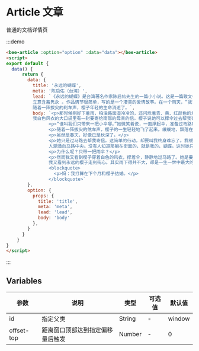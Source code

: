 <script>
export default {
  data() {
      return {
        data: {
          title: '永远的蝴蝶',
          meta: '陈启佑（台湾）',
          lead: '《永远的蝴蝶》是台湾著名作家陈启佑先生的一篇小小说。这是一篇散文化的微型小说，其语言具有较强的抒情色彩，立意含蓄隽永 。作品情节很简单，写的是一个凄美的爱情故事。在一个雨天，“我”的恋人樱子自愿帮“我”到马路对面去寄信。随着一阵拔尖的刹车声，樱子年轻的生命消逝了。',
          body: `<p>那时候刚好下着雨，柏油路面湿冷冷的，还闪烁着青、黄、红颜色的灯火。我们就在骑楼下躲雨，看绿色的邮筒孤独地站在街的对面。我白色风衣的大口袋里有一封要寄给南部的母亲的信。樱子说她可以撑伞过去帮我寄信。我默默点头。</p>
                <p>“谁叫我们只带来一把小伞哪。”她微笑着说，一面撑起伞，准备过马路帮我寄信。从她伞骨渗下来的小雨点，溅在我的眼镜玻璃上。</p>
                <p>随着一阵拔尖的煞车声，樱子的一生轻轻地飞了起来。缓缓地，飘落在湿冷的街面上，好像一只夜晚的蝴蝶。</p>
                <p>虽然是春天，好像已是秋深了。</p>
                <p>她只是过马路去帮我寄信。这简单的行动，却要叫我终身难忘了。我缓缓睁开眼，茫然站在骑楼下，眼里裹着滚烫的泪水。世上所有的车子都停了下来，人潮涌向马路中央。没有人知道那躺在街面的，就是我的，蝴蝶。这时她只离我五公尺，竟是那么遥远。更大的雨点溅在我的眼镜上，溅到我的生命里来。</p>
                <p>为什么呢？只带一把雨伞？</p>
                <p>然而我又看到樱子穿着白色的风衣，撑着伞，静静地过马路了。她是要帮我寄信的。那，那是一封写给南部母亲的信。我茫然站在骑楼下，我又看到永远的樱子走到街心。其实雨下得并不大，却是一生一世中最大的一场雨。而那封信是这样写的，年轻的樱子知不知道呢？</p>
                <blockquote>
                  <p>妈：我打算在下个月和樱子结婚。</p>
                </blockquote>`
        },
        option: {
          props: {
            title: 'title',
            meta: 'meta',
            lead: 'lead',
            body: 'body'
          },
        }
      }
    }
}
</script>

# Article 文章
普通的文档详情页

<div class="demo-block">
<bee-article :option="option" :data="data"></bee-article>
</div>



:::demo 
```html
<bee-article :option="option" :data="data"></bee-article>
<script>
export default {
  data() {
      return {
        data: {
          title: '永远的蝴蝶',
          meta: '陈启佑（台湾）',
          lead: `《永远的蝴蝶》是台湾著名作家陈启佑先生的一篇小小说。这是一篇散文化的微型小说，其语言具有较强的抒情色彩，
          立意含蓄隽永 。作品情节很简单，写的是一个凄美的爱情故事。在一个雨天，“我”的恋人樱子自愿帮“我”到马路对面去寄信。
          随着一阵拔尖的刹车声，樱子年轻的生命消逝了。`,
          body: `<p>那时候刚好下着雨，柏油路面湿冷冷的，还闪烁着青、黄、红颜色的灯火。我们就在骑楼下躲雨，看绿色的邮筒孤独地站在街的对面。
          我白色风衣的大口袋里有一封要寄给南部的母亲的信。樱子说她可以撑伞过去帮我寄信。我默默点头。</p>
                <p>“谁叫我们只带来一把小伞哪。”她微笑着说，一面撑起伞，准备过马路帮我寄信。从她伞骨渗下来的小雨点，溅在我的眼镜玻璃上。</p>
                <p>随着一阵拔尖的煞车声，樱子的一生轻轻地飞了起来。缓缓地，飘落在湿冷的街面上，好像一只夜晚的蝴蝶。</p>
                <p>虽然是春天，好像已是秋深了。</p>
                <p>她只是过马路去帮我寄信。这简单的行动，却要叫我终身难忘了。我缓缓睁开眼，茫然站在骑楼下，眼里裹着滚烫的泪水。世上所有的车子都停了下来，
                人潮涌向马路中央。没有人知道那躺在街面的，就是我的，蝴蝶。这时她只离我五公尺，竟是那么遥远。更大的雨点溅在我的眼镜上，溅到我的生命里来。</p>
                <p>为什么呢？只带一把雨伞？</p>
                <p>然而我又看到樱子穿着白色的风衣，撑着伞，静静地过马路了。她是要帮我寄信的。那，那是一封写给南部母亲的信。我茫然站在骑楼下，
                我又看到永远的樱子走到街心。其实雨下得并不大，却是一生一世中最大的一场雨。而那封信是这样写的，年轻的樱子知不知道呢？</p>
                <blockquote>
                  <p>妈：我打算在下个月和樱子结婚。</p>
                </blockquote>`
        },
        option: {
          props: {
            title: 'title',
            meta: 'meta',
            lead: 'lead',
            body: 'body'
          },
        }
      }
    }
}
</script>
```
:::


## Variables

|参数|说明|类型|可选值|默认值|
|-------------|-------------------------------------------------------------|--------|------|------|
|id|指定父类|String|-|window|
|offset-top|距离窗口顶部达到指定偏移量后触发|Number|-|0|